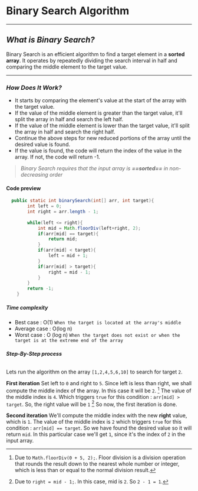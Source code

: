 # **Binary Search Algorithm**
---

## *What is Binary Search?*

Binary Search is an efficient algorithm to find a target element in a **sorted array**. It operates by repeatedly dividing the search interval in half and comparing the middle element to the target value.

---
### ***How Does It Work?***

- It starts by comparing the element's value at the start of the array with the target value.
- If the value of the middle element is greater than the target value, it'll split the array in half and search the left half.
- If the value of the middle element is lower than the target value, it'll split the array in half and search the right half.
- Continue the above steps for new reduced portions of the array until the desired value is found.
- If the value is found, the code will return the index of the value in the array. If not, the code will return -1.

>*Binary Search requires that the input array is **==sorted==** in non-decreasing order*

#### **Code preview**

```Java
  public static int binarySearch(int[] arr, int target){
        int left = 0;
        int right = arr.length - 1;
        
        while(left <= right){
            int mid = Math.floorDiv(left+right, 2);
            if(arr[mid] == target){
                return mid;
            } 
            if(arr[mid] < target){
                left = mid + 1;            
            }
            if(arr[mid] > target){
                right = mid - 1;
            }
        }
        return -1;
    }
```
##### **Time complexity**
- Best case : O(1)  `When the target is located at the array's middle`
- Average case : O(log n) 
- Worst case : O (log n) `When the target does not exist or when the target is at the extreme end of the array`

###### **Step-By-Step process**

Lets run the algorithm on the array `[1,2,4,5,6,10]` to search for target `2`.

**First iteration**
Set left to `0` and right to `5`. Since left is less than right, we shall compute the middle index of the array. In this case it will be `2`. [^1] The value of the middle index is `4`. Which triggers `true` for this condition : `arr[mid] > target`. So, the right value will be `1` [^2] So now, the first iteration is done. 

**Second iteration**
We'll compute the middle index with the new **right** value, which is `1`. The value of the middle index is `2` which triggers `true` for this condition : `arr[mid] == target`. So we have found the desired value so it will return `mid`. In this particular case we'll get `1`, since it's the index of `2` in the input array.


[^1]: Due to `Math.floorDiv(0 + 5, 2);`. Floor division is a division operation that rounds the result down to the nearest whole number or integer, which is less than or equal to the normal division result.
[^2]: Due to `right = mid - 1;`. In this case, mid is `2`. So `2 - 1 = 1`.




